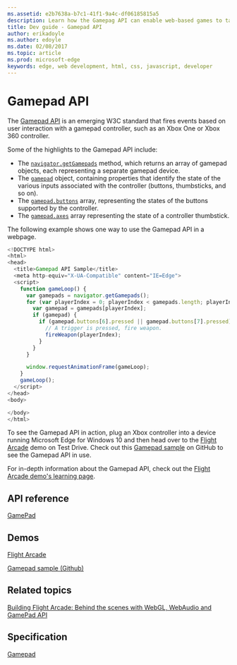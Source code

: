 ```yaml
---
ms.assetid: e2b7638a-b7c1-41f1-9a4c-df06185815a5
description: Learn how the Gamepag API can enable web-based games to take advantage of the specialized input functionality of gamepad devices.
title: Dev guide - Gamepad API
author: erikadoyle
ms.author: edoyle
ms.date: 02/08/2017
ms.topic: article
ms.prod: microsoft-edge
keywords: edge, web development, html, css, javascript, developer
---
```


# Gamepad API


The [Gamepad API](Http://go.microsoft.com/fwlink/p/?LinkID=398250) is an emerging W3C standard that fires events based on user interaction with a gamepad controller, such as an Xbox One or Xbox 360 controller.




Some of the highlights to the Gamepad API include:

* The [`navigator.getGamepads`](https://msdn.microsoft.com/library/Dn743639) method, which returns an array of gamepad objects, each representing a separate gamepad device.
* The [`gamepad`](https://msdn.microsoft.com/library/Dn743624) object, containing properties that identify the state of the various inputs associated with the controller (buttons, thumbsticks, and so on).
* The [`gamepad.buttons`](https://msdn.microsoft.com/library/dn743632) array, representing the states of the buttons supported by the controller.
* The [`gamepad.axes`](https://msdn.microsoft.com/library/dn743631) array representing the state of a controller thumbstick.

The following example shows one way to use the Gamepad API in a webpage.

```js
<!DOCTYPE html>
<html>
<head>
  <title>Gamepad API Sample</title>
  <meta http-equiv="X-UA-Compatible" content="IE=Edge">
  <script>
    function gameLoop() {
      var gamepads = navigator.getGamepads();
      for (var playerIndex = 0; playerIndex < gamepads.length; playerIndex++) {
        var gamepad = gamepads[playerIndex];
        if (gamepad) {
          if (gamepad.buttons[6].pressed || gamepad.buttons[7].pressed) {
            // A trigger is pressed, fire weapon.
            fireWeapon(playerIndex);
          }
        }
      }

      window.requestAnimationFrame(gameLoop);
    }
    gameLoop();
  </script>
</head>
<body>

</body>
</html>
```


To see the Gamepad API in action, plug an Xbox controller into a device running Microsoft Edge for Windows 10 and then head over to the [Flight Arcade](http://www.flightarcade.com/) demo on Test Drive. Check out this [Gamepad sample](http://internetexplorer.github.io/Gamepad-Sample/) on GitHub to see the Gamepad API in use.




For in-depth information about the Gamepad API, check out the [Flight Arcade demo's learning page](http://www.flightarcade.com/learn/gamepad).



## API reference
[GamePad](https://msdn.microsoft.com/library/Dn743624)

## Demos
[Flight Arcade](http://www.flightarcade.com/)

[Gamepad sample (Github)](http://internetexplorer.github.io/Gamepad-Sample/)

## Related topics
[Building Flight Arcade: Behind the scenes with WebGL, WebAudio and GamePad API](https://blogs.windows.com/msedgedev/2015/06/24/building-flight-arcade-behind-the-scenes-with-webgl-webaudio-and-gamepad-api/)

## Specification

[Gamepad](http://www.w3.org/TR/gamepad/)
